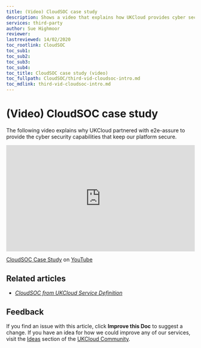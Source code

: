 ```yaml
---
title: (Video) CloudSOC case study
description: Shows a video that explains how UKCloud provides cyber security capabilities in partnership with e2e-assure
services: third-party
author: Sue Highmoor
reviewer: 
lastreviewed: 14/02/2020
toc_rootlink: CloudSOC
toc_sub1: 
toc_sub2:
toc_sub3:
toc_sub4:
toc_title: CloudSOC case study (video)
toc_fullpath: CloudSOC/third-vid-cloudsoc-intro.md
toc_mdlink: third-vid-cloudsoc-intro.md
---
```


# (Video) CloudSOC case study

The following video explains why UKCloud partnered with e2e-assure to provide the cyber security capabilities that keep our platform secure.

<div class="row">
  <div class="col-md-10">
    <div style="padding:56.25% 0 0 0;position:relative;">
      <iframe src="https://www.youtube.com/embed/_j2O5omYG6Y" style="position:absolute;top:0;left:0;width:100%;height:100%;" frameborder="0" allow="accelerometer; autoplay; encrypted-media; gyroscope; picture-in-picture" allowfullscreen></iframe>
    </div>
    <p><a href="https://www.youtube.com/watch?v=_j2O5omYG6Y">CloudSOC Case Study</a> on <a href="https://www.youtube.com/ukcloudltd1">YouTube</a>
  </div>
</div>

## Related articles

- [*CloudSOC from UKCloud Service Definition*](third-sd-cloudsoc.md)

## Feedback

If you find an issue with this article, click **Improve this Doc** to suggest a change. If you have an idea for how we could improve any of our services, visit the [Ideas](https://community.ukcloud.com/ideas) section of the [UKCloud Community](https://community.ukcloud.com).
